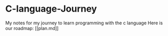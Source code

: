 # C-language-Journey
My notes for my journey to learn programming with the c language
Here is our roadmap: [[plan.md]]
